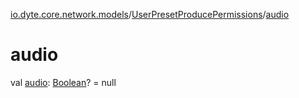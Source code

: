 [io.dyte.core.network.models](../index.md)/[UserPresetProducePermissions](index.md)/[audio](audio.md)

# audio


val [audio](audio.md): [Boolean](https://kotlinlang.org/api/latest/jvm/stdlib/kotlin/-boolean/index.html)? = null
